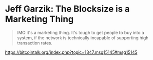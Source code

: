 # Jeff Garzik: The Blocksize is a Marketing Thing

> IMO it's a marketing thing.  It's tough to get people to buy into a system, if the network is technically incapable of supporting high transaction rates.

https://bitcointalk.org/index.php?topic=1347.msg15145#msg15145
